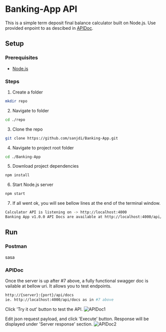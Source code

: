 # Banking-App API
This is a simple term deposit final balance calculator built on Node.js. Use provided enpoint to as descibed in [APIDoc](#APIDoc). 

## Setup

### Prerequisites
* [Node.js](https://nodejs.org/en/docs)

### Steps
1. Create a folder
```sh
mkdir repo
```
2. Navigate to folder
```sh
cd ./repo
```
3. Clone the repo
```sh
git clone https://github.com/sanjdi/Banking-App.git
```
4. Navigate to project root folder
```sh
cd ./Banking-App
```
5. Download project dependencies
```sh
npm install
```
6. Start Node.js server
```sh
npm start
```
7. If all went ok, you will see bellow lines at the end of the terminal window.
```sh
Calculator API is listening on -> http://localhost:4000
Banking App v1.0.0 API Docs are available at http://localhost:4000/api/docs
```

## Run
### Postman
sasa

### APIDoc
Once the server is up after #7 above, a fully functional swagger doc is vailable at bellow uri. It allows you to test endpoints.
```sh
http://{server}:{port}/api/docs
ie. http://localhost:4000/api/docs as in #7 above
```
Click 'Try it out' button to test the API.
![APIDoc1](src/docs/APIDocs1.PNG)

Edit json request payload, and click 'Execute' button. Response will be displayed under 'Server response' section. 
![APIDoc2](src/docs/APIDocs2.PNG)
